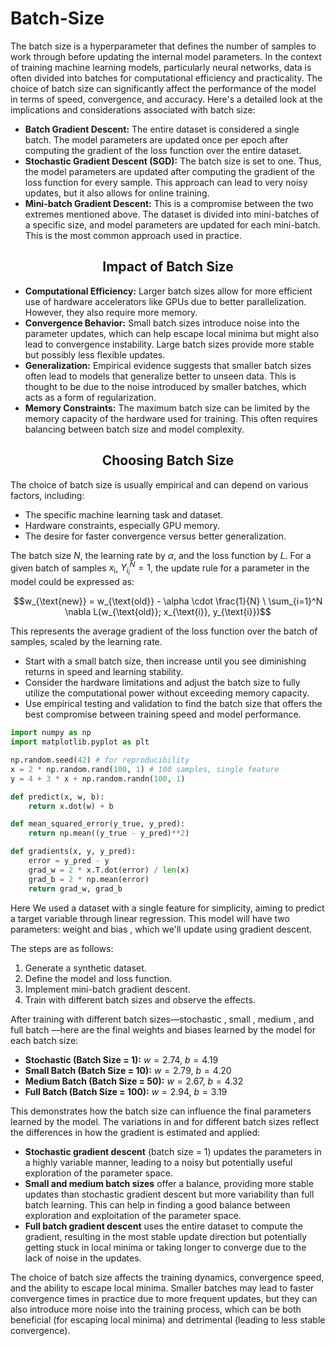# Batch-Size

The batch size is a hyperparameter that defines the number of samples to work through before
updating the internal model parameters. In the context of training machine learning models,
particularly neural networks, data is often divided into batches for computational efficiency and
practicality. The choice of batch size can significantly affect the performance of the model in terms of
speed, convergence, and accuracy. Here's a detailed look at the implications and considerations
associated with batch size:

- **Batch Gradient Descent:** The entire dataset is considered a single batch. The model parameters
are updated once per epoch after computing the gradient of the loss function over the entire
dataset.
- **Stochastic Gradient Descent (SGD):** The batch size is set to one. Thus, the model parameters are
updated after computing the gradient of the loss function for every sample. This approach can
lead to very noisy updates, but it also allows for online training.
- **Mini-batch Gradient Descent:** This is a compromise between the two extremes mentioned
above. The dataset is divided into mini-batches of a specific size, and model parameters are
updated for each mini-batch. This is the most common approach used in practice.

<h2 align="center">Impact of Batch Size</h2>

- **Computational Efficiency:** Larger batch sizes allow for more efficient use of hardware
accelerators like GPUs due to better parallelization. However, they also require more memory.
- **Convergence Behavior:** Small batch sizes introduce noise into the parameter updates, which can
help escape local minima but might also lead to convergence instability. Large batch sizes
provide more stable but possibly less flexible updates.
- **Generalization:** Empirical evidence suggests that smaller batch sizes often lead to models that
generalize better to unseen data. This is thought to be due to the noise introduced by smaller
batches, which acts as a form of regularization.
- **Memory Constraints:** The maximum batch size can be limited by the memory capacity of the
hardware used for training. This often requires balancing between batch size and model
complexity.

<h2 align="center">Choosing Batch Size</h2>

The choice of batch size is usually empirical and can depend on various factors, including:

- The specific machine learning task and dataset.
- Hardware constraints, especially GPU memory.
- The desire for faster convergence versus better generalization.

The batch size $N$, the learning rate by $\alpha$, and the loss function by $L$. For a given batch of samples
$x_{\text{i}}$, $Y_{i_i}^N = 1$, the update rule for a parameter in the model could be expressed as:<br/>

$$w_{\text{new}} = w_{\text{old}} - \alpha \cdot \frac{1}{N} \ \sum_{i=1}^N \nabla L(w_{\text{old}}; x_{\text{i}}, y_{\text{i}})$$

This represents the average gradient of the loss function over the batch of samples, scaled by the
learning rate.
- Start with a small batch size, then increase until you see diminishing returns in speed and
  learning stability.
- Consider the hardware limitations and adjust the batch size to fully utilize the computational
  power without exceeding memory capacity.
- Use empirical testing and validation to find the batch size that offers the best compromise
  between training speed and model performance.

```python
import numpy as np
import matplotlib.pyplot as plt

np.random.seed(42) # for reproducibility
x = 2 * np.random.rand(100, 1) # 100 samples, single feature
y = 4 + 3 * x + np.random.randn(100, 1)

def predict(x, w, b):
    return x.dot(w) + b

def mean_squared_error(y_true, y_pred):
    return np.mean((y_true - y_pred)**2)

def gradients(x, y, y_pred):
    error = y_pred - y
    grad_w = 2 * x.T.dot(error) / len(x)
    grad_b = 2 * np.mean(error)
    return grad_w, grad_b

```

Here We used a dataset with a single feature for simplicity, aiming to predict a target variable through
linear regression. This model will have two parameters: weight and bias , which we'll update using
gradient descent.

The steps are as follows:

  1. Generate a synthetic dataset.
  2. Define the model and loss function.
  3. Implement mini-batch gradient descent.
  4. Train with different batch sizes and observe the effects.

After training with different batch sizes—stochastic , small , medium , and full batch —here
are the final weights and biases learned by the model for each batch size:

- **Stochastic (Batch Size = 1):** $w = 2.74$, $b = 4.19$
- **Small Batch (Batch Size = 10):** $w = 2.79$, $b = 4.20$
- **Medium Batch (Batch Size = 50):** $w = 2.67$, $b = 4.32$
- **Full Batch (Batch Size = 100):** $w = 2.94$, $b = 3.19$

This demonstrates how the batch size can influence the final parameters learned by the model. The
variations in and for different batch sizes reflect the differences in how the gradient is estimated
and applied:

- **Stochastic gradient descent** (batch size = 1) updates the parameters in a highly variable manner,
  leading to a noisy but potentially useful exploration of the parameter space.
- **Small and medium batch sizes** offer a balance, providing more stable updates than stochastic
  gradient descent but more variability than full batch learning. This can help in finding a good
  balance between exploration and exploitation of the parameter space.
- **Full batch gradient descent** uses the entire dataset to compute the gradient, resulting in the
  most stable update direction but potentially getting stuck in local minima or taking longer to
  converge due to the lack of noise in the updates.
  
The choice of batch size affects the training dynamics, convergence speed, and the ability to escape
local minima. Smaller batches may lead to faster convergence times in practice due to more frequent
updates, but they can also introduce more noise into the training process, which can be both
beneficial (for escaping local minima) and detrimental (leading to less stable convergence).
